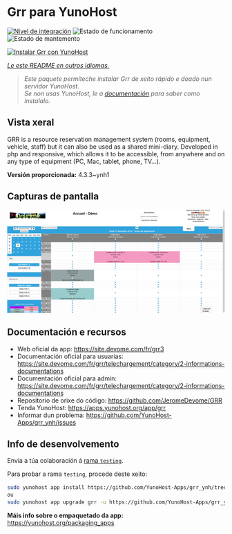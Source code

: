 <!--
NOTA: Este README foi creado automáticamente por <https://github.com/YunoHost/apps/tree/master/tools/readme_generator>
NON debe editarse manualmente.
-->

# Grr para YunoHost

[![Nivel de integración](https://dash.yunohost.org/integration/grr.svg)](https://dash.yunohost.org/appci/app/grr) ![Estado de funcionamento](https://ci-apps.yunohost.org/ci/badges/grr.status.svg) ![Estado de mantemento](https://ci-apps.yunohost.org/ci/badges/grr.maintain.svg)

[![Instalar Grr con YunoHost](https://install-app.yunohost.org/install-with-yunohost.svg)](https://install-app.yunohost.org/?app=grr)

*[Le este README en outros idiomas.](./ALL_README.md)*

> *Este paquete permíteche instalar Grr de xeito rápido e doado nun servidor YunoHost.*  
> *Se non usas YunoHost, le a [documentación](https://yunohost.org/install) para saber como instalalo.*

## Vista xeral

GRR is a resource reservation management system (rooms, equipment, vehicle, staff) but it can also be used as a shared mini-diary. Developed in php and responsive, which allows it to be accessible, from anywhere and on any type of equipment (PC, Mac, tablet, phone, TV...).


**Versión proporcionada:** 4.3.3~ynh1

## Capturas de pantalla

![Captura de pantalla de Grr](./doc/screenshots/home.png)

## Documentación e recursos

- Web oficial da app: <https://site.devome.com/fr/grr3>
- Documentación oficial para usuarias: <https://site.devome.com/fr/grr/telechargement/category/2-informations-documentations>
- Documentación oficial para admin: <https://site.devome.com/fr/grr/telechargement/category/2-informations-documentations>
- Repositorio de orixe do código: <https://github.com/JeromeDevome/GRR>
- Tenda YunoHost: <https://apps.yunohost.org/app/grr>
- Informar dun problema: <https://github.com/YunoHost-Apps/grr_ynh/issues>

## Info de desenvolvemento

Envía a túa colaboración á [rama `testing`](https://github.com/YunoHost-Apps/grr_ynh/tree/testing).

Para probar a rama `testing`, procede deste xeito:

```bash
sudo yunohost app install https://github.com/YunoHost-Apps/grr_ynh/tree/testing --debug
ou
sudo yunohost app upgrade grr -u https://github.com/YunoHost-Apps/grr_ynh/tree/testing --debug
```

**Máis info sobre o empaquetado da app:** <https://yunohost.org/packaging_apps>
